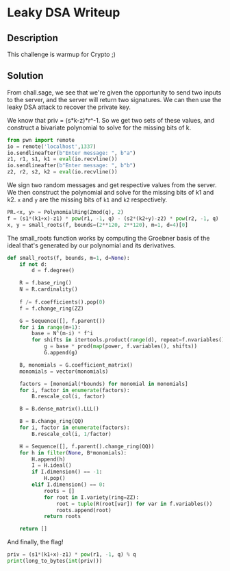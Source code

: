 # Leaky DSA Writeup

## Description

This challenge is warmup for Crypto ;)

## Solution

From chall.sage, we see that we're given the opportunity to send two inputs to the server, and the server will return two signatures. We can then use the leaky DSA attack to recover the private key.

We know that priv = (s*k-z)*r^-1. So we get two sets of these values, and construct a bivariate polynomial to solve for the missing bits of k. 

```python
from pwn import remote
io = remote('localhost',1337)
io.sendlineafter(b"Enter message: ", b"a")
z1, r1, s1, k1 = eval(io.recvline())
io.sendlineafter(b"Enter message: ", b"b")
z2, r2, s2, k2 = eval(io.recvline())
```

We sign two random messages and get respective values from the server. We then construct the polynomial and solve for the missing bits of k1 and k2. `x` and `y` are the missing bits of `k1` and `k2` respectively.

```python
PR.<x, y> = PolynomialRing(Zmod(q), 2)
f = (s1*(k1+x)-z1) * pow(r1, -1, q) - (s2*(k2+y)-z2) * pow(r2, -1, q) 
x, y = small_roots(f, bounds=(2**120, 2**120), m=1, d=4)[0]
```

The small_roots function works by computing the Groebner basis of the ideal that's generated by our polynomial and its derivatives. 

```python
def small_roots(f, bounds, m=1, d=None):
	if not d:
		d = f.degree()

	R = f.base_ring()
	N = R.cardinality()
	
	f /= f.coefficients().pop(0)
	f = f.change_ring(ZZ)

	G = Sequence([], f.parent())
	for i in range(m+1):
		base = N^(m-i) * f^i
		for shifts in itertools.product(range(d), repeat=f.nvariables()):
			g = base * prod(map(power, f.variables(), shifts))
			G.append(g)

	B, monomials = G.coefficient_matrix()
	monomials = vector(monomials)

	factors = [monomial(*bounds) for monomial in monomials]
	for i, factor in enumerate(factors):
		B.rescale_col(i, factor)

	B = B.dense_matrix().LLL()

	B = B.change_ring(QQ)
	for i, factor in enumerate(factors):
		B.rescale_col(i, 1/factor)

	H = Sequence([], f.parent().change_ring(QQ))
	for h in filter(None, B*monomials):
		H.append(h)
		I = H.ideal()
		if I.dimension() == -1:
			H.pop()
		elif I.dimension() == 0:
			roots = []
			for root in I.variety(ring=ZZ):
				root = tuple(R(root[var]) for var in f.variables())
				roots.append(root)
			return roots

	return []
```

And finally, the flag!
    
```python
priv = (s1*(k1+x)-z1) * pow(r1, -1, q) % q
print(long_to_bytes(int(priv)))
```